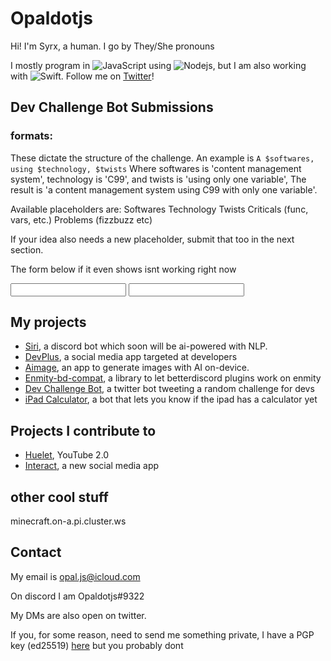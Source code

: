 # Opaldotjs

Hi! I'm Syrx, a human. I go by They/She pronouns

I mostly program in ![JavaScript](https://img.shields.io/badge/-JavaScript-yellow?style=rounded-square&logo=javascript&logoColor=white) using ![Nodejs](https://img.shields.io/badge/-Nodejs-green?style=rounded-square&logo=Node.js&logoColor=white), but I am also working with ![Swift](https://img.shields.io/badge/-Swift-black?style=rounded-square&logo=swift). 
Follow me on [Twitter](twitter.com/opaldotjs)!

## Dev Challenge Bot Submissions

### formats: 

These dictate the structure of the challenge.
An example is `A $softwares, using $technology, $twists`
Where softwares is 'content management system', technology is 'C99', and twists is 'using only one variable',
The result is 'a content management system using C99 with only one variable'.

Available placeholders are:
Softwares
Technology
Twists
Criticals (func, vars, etc.)
Problems (fizzbuzz etc)

If your idea also needs a new placeholder, submit that too in the next section.

The form below if it even shows isnt working right now 

<form onSubmit="https://add-to.her.pi.cluster.ws">
<input type="text"></input>
<input type="submitButton"></input>
</form>

## My projects

- [Siri](github.com/DumbGameMaker/siri), a discord bot which soon will be ai-powered with NLP.
- [DevPlus](github.com/development-plus), a social media app targeted at developers
- [Aimage](github.com/DumbGameMaker/aimage), an app to generate images with AI on-device.
- [Enmity-bd-compat](github.com/DumbGameMaker/enmity-bd-compat), a library to let betterdiscord plugins work on enmity
- [Dev Challenge Bot](twitter.com/devchallengebot), a twitter bot tweeting a random challenge for devs
- [iPad Calculator](twitter.com/ipad_calc), a bot that lets you know if the ipad has a calculator yet
## Projects I contribute to

- [Huelet](github.com/huelet), YouTube 2.0
- [Interact](github.com/dkravec/social-documentation), a new social media app


## other cool stuff

minecraft.on-a.pi.cluster.ws

## Contact

My email is opal.js@icloud.com

On discord I am Opaldotjs#9322

My DMs are also open on twitter.

If you, for some reason, need to send me something private, I have a PGP key (ed25519) [here](https://dumbgamemaker.github.io/pub.key) but you probably dont
